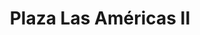 ---
title: "Plaza Las Américas II"
url: /santo-domingo/plaza-las-americas-ii/
shop: Einkaufszentrum
---